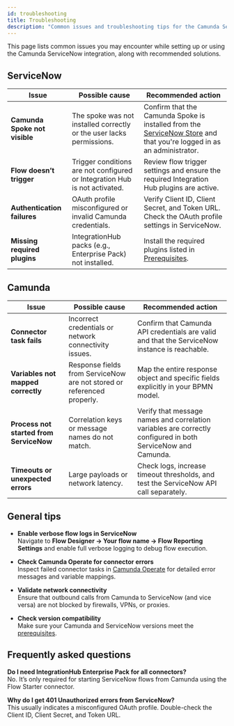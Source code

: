 ```yaml
---
id: troubleshooting
title: Troubleshooting
description: "Common issues and troubleshooting tips for the Camunda ServiceNow integration."
---
```


This page lists common issues you may encounter while setting up or using the Camunda ServiceNow integration, along with recommended solutions.

## ServiceNow

| Issue                         | Possible cause                                                             | Recommended action                                                                                                                                                                              |
| ----------------------------- | -------------------------------------------------------------------------- | ----------------------------------------------------------------------------------------------------------------------------------------------------------------------------------------------- |
| **Camunda Spoke not visible** | The spoke was not installed correctly or the user lacks permissions.       | Confirm that the Camunda Spoke is installed from the [ServiceNow Store](https://store.servicenow.com/store/app/aac1b64fc3803290ef46d0af050131d0) and that you're logged in as an administrator. |
| **Flow doesn’t trigger**      | Trigger conditions are not configured or Integration Hub is not activated. | Review flow trigger settings and ensure the required Integration Hub plugins are active.                                                                                                        |
| **Authentication failures**   | OAuth profile misconfigured or invalid Camunda credentials.                | Verify Client ID, Client Secret, and Token URL. Check the OAuth profile settings in ServiceNow.                                                                                                 |
| **Missing required plugins**  | IntegrationHub packs (e.g., Enterprise Pack) not installed.                | Install the required plugins listed in [Prerequisites](./prerequisites.md).                                                                                                                     |

## Camunda

| Issue                                   | Possible cause                                                         | Recommended action                                                                                           |
| --------------------------------------- | ---------------------------------------------------------------------- | ------------------------------------------------------------------------------------------------------------ |
| **Connector task fails**                | Incorrect credentials or network connectivity issues.                  | Confirm that Camunda API credentials are valid and that the ServiceNow instance is reachable.                |
| **Variables not mapped correctly**      | Response fields from ServiceNow are not stored or referenced properly. | Map the entire response object and specific fields explicitly in your BPMN model.                            |
| **Process not started from ServiceNow** | Correlation keys or message names do not match.                        | Verify that message names and correlation variables are correctly configured in both ServiceNow and Camunda. |
| **Timeouts or unexpected errors**       | Large payloads or network latency.                                     | Check logs, increase timeout thresholds, and test the ServiceNow API call separately.                        |

## General tips

- **Enable verbose flow logs in ServiceNow**  
  Navigate to **Flow Designer → Your flow name → Flow Reporting Settings** and enable full verbose logging to debug flow execution.

- **Check Camunda Operate for connector errors**  
  Inspect failed connector tasks in [Camunda Operate](/components/operate/operate-introduction.md) for detailed error messages and variable mappings.

- **Validate network connectivity**  
  Ensure that outbound calls from Camunda to ServiceNow (and vice versa) are not blocked by firewalls, VPNs, or proxies.

- **Check version compatibility**  
  Make sure your Camunda and ServiceNow versions meet the [prerequisites](./prerequisites.md).

## Frequently asked questions

**Do I need IntegrationHub Enterprise Pack for all connectors?**  
No. It’s only required for starting ServiceNow flows from Camunda using the Flow Starter connector.

**Why do I get 401 Unauthorized errors from ServiceNow?**  
This usually indicates a misconfigured OAuth profile. Double-check the Client ID, Client Secret, and Token URL.
